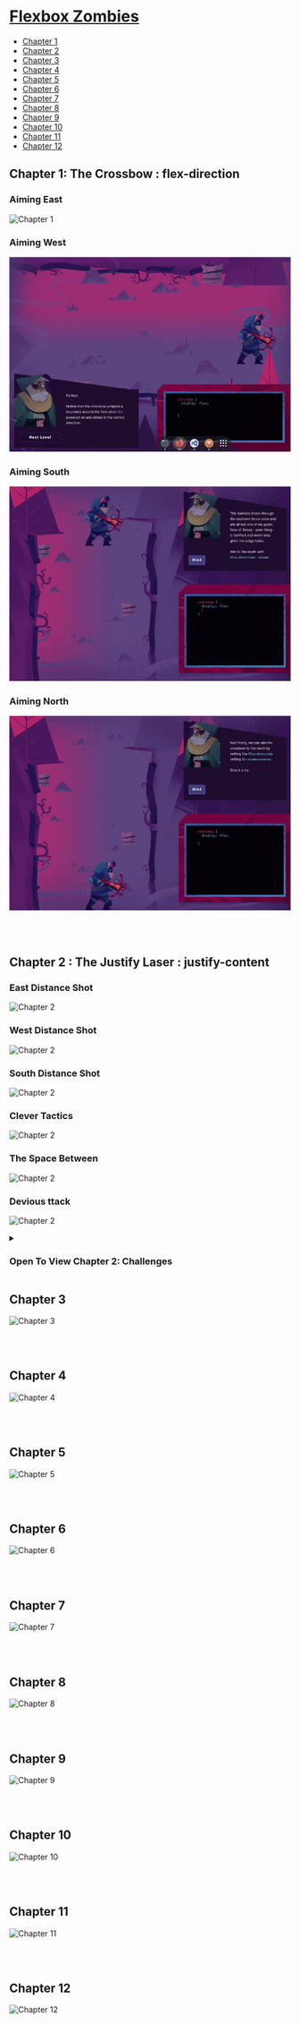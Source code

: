 # [Flexbox Zombies](https://mastery.games/flexboxzombies/)

- [Chapter 1](#Chapter-1)
- [Chapter 2](#Chapter-2)
- [Chapter 3](#Chapter-3)
- [Chapter 4](#Chapter-4)
- [Chapter 5](#Chapter-5)
- [Chapter 6](#Chapter-6)
- [Chapter 7](#Chapter-7)
- [Chapter 8](#Chapter-8)
- [Chapter 9](#Chapter-9)
- [Chapter 10](#Chapter-10)
- [Chapter 11](#Chapter-11)
- [Chapter 12](#Chapter-12)

<!-- /TOC -->
<a name="Chapter-1">

## Chapter 1: The Crossbow : flex-direction

### Aiming East

![Chapter 1](https://raw.githubusercontent.com/vixhnuchandran/flexbox-zombies/main/gifs/c11.gif)

### Aiming West

![Chapter 1](https://raw.githubusercontent.com/vixhnuchandran/flexbox-zombies/main/gifs/c12.gif)

### Aiming South

![Chapter 1](https://raw.githubusercontent.com/vixhnuchandran/flexbox-zombies/main/gifs/c13.gif)

### Aiming North

![Chapter 1](https://raw.githubusercontent.com/vixhnuchandran/flexbox-zombies/main/gifs/c14.gif)
</a>

<br>
<br>

<a name="Chapter-2">

## Chapter 2 : The Justify Laser : justify-content

### East Distance Shot

![Chapter 2](https://raw.githubusercontent.com/vixhnuchandran/flexbox-zombies/main/gifs/c21.gif)

### West Distance Shot

![Chapter 2](https://raw.githubusercontent.com/vixhnuchandran/flexbox-zombies/main/gifs/c22.gif)

### South Distance Shot

![Chapter 2](https://raw.githubusercontent.com/vixhnuchandran/flexbox-zombies/main/gifs/c23.gif)

### Clever Tactics

![Chapter 2](https://raw.githubusercontent.com/vixhnuchandran/flexbox-zombies/main/gifs/c24.gif)

### The Space Between

![Chapter 2](https://raw.githubusercontent.com/vixhnuchandran/flexbox-zombies/main/gifs/c25.gif)

### Devious ttack

![Chapter 2](https://raw.githubusercontent.com/vixhnuchandran/flexbox-zombies/main/gifs/c26.gif)

<details>
<summary> <h3> Open To View Chapter 2: Challenges </h3> </summary>

### Challenge 1

![Chapter 2](https://raw.githubusercontent.com/vixhnuchandran/flexbox-zombies/main/gifs/challenges/2.1.gif)

### Challenge 2

![Chapter 2](https://raw.githubusercontent.com/vixhnuchandran/flexbox-zombies/main/gifs/challenges/2.2.gif)

### Challenge 3

![Chapter 2](https://raw.githubusercontent.com/vixhnuchandran/flexbox-zombies/main/gifs/challenges/2.3.gif)

### Challenge 4

![Chapter 2](https://raw.githubusercontent.com/vixhnuchandran/flexbox-zombies/main/gifs/challenges/2.4.gif)

### Challenge 5

![Chapter 2](https://raw.githubusercontent.com/vixhnuchandran/flexbox-zombies/main/gifs/challenges/2.5.gif)

### Challenge 6

![Chapter 2](https://raw.githubusercontent.com/vixhnuchandran/flexbox-zombies/main/gifs/challenges/2.6.gif)

### Challenge 7

![Chapter 2](https://raw.githubusercontent.com/vixhnuchandran/flexbox-zombies/main/gifs/challenges/2.7.gif)

### Challenge 8

![Chapter 2](https://raw.githubusercontent.com/vixhnuchandran/flexbox-zombies/main/gifs/challenges/2.8.gif)

### Challenge 9

![Chapter 2](https://raw.githubusercontent.com/vixhnuchandran/flexbox-zombies/main/gifs/challenges/2.9.gif)

</details>
</a>

<a name="Chapter-2">

## Chapter 3

![Chapter 3](https://raw.githubusercontent.com/vixhnuchandran/flexbox-zombies/main/gifs/c3.gif)
</a>

<br>
<br>

<a name="Chapter-2">

## Chapter 4

![Chapter 4](https://raw.githubusercontent.com/vixhnuchandran/flexbox-zombies/main/gifs/c4.gif)
</a>

<br>
<br>

<a name="Chapter-2">

## Chapter 5

![Chapter 5](https://raw.githubusercontent.com/vixhnuchandran/flexbox-zombies/main/gifs/c5.gif)
</a>

<br>
<br>

<a name="Chapter-2">

## Chapter 6

![Chapter 6](https://raw.githubusercontent.com/vixhnuchandran/flexbox-zombies/main/gifs/c6x.gif)
</a>

<br>
<br>

<a name="Chapter-2">

## Chapter 7

![Chapter 7](https://raw.githubusercontent.com/vixhnuchandran/flexbox-zombies/main/gifs/c7x.gif)
</a>

<br>
<br>

<a name="Chapter-2">

## Chapter 8

![Chapter 8](https://raw.githubusercontent.com/vixhnuchandran/flexbox-zombies/main/gifs/c8x.gif)
</a>

<br>
<br>

<a name="Chapter-2">

## Chapter 9

![Chapter 9](https://raw.githubusercontent.com/vixhnuchandran/flexbox-zombies/main/gifs/c9x.gif)
</a>

<br>
<br>

## Chapter 10

![Chapter 10](https://raw.githubusercontent.com/vixhnuchandran/flexbox-zombies/main/gifs/c10x.gif)
</a>

<br>
<br>

<a name="Chapter-2">

## Chapter 11

![Chapter 11](https://raw.githubusercontent.com/vixhnuchandran/flexbox-zombies/main/gifs/c11x.gif)
</a>

<br>
<br>

<a name="Chapter-2">

## Chapter 12

![Chapter 12](https://raw.githubusercontent.com/vixhnuchandran/flexbox-zombies/main/gifs/c12x.gif)
</a>
<br>
<br>

